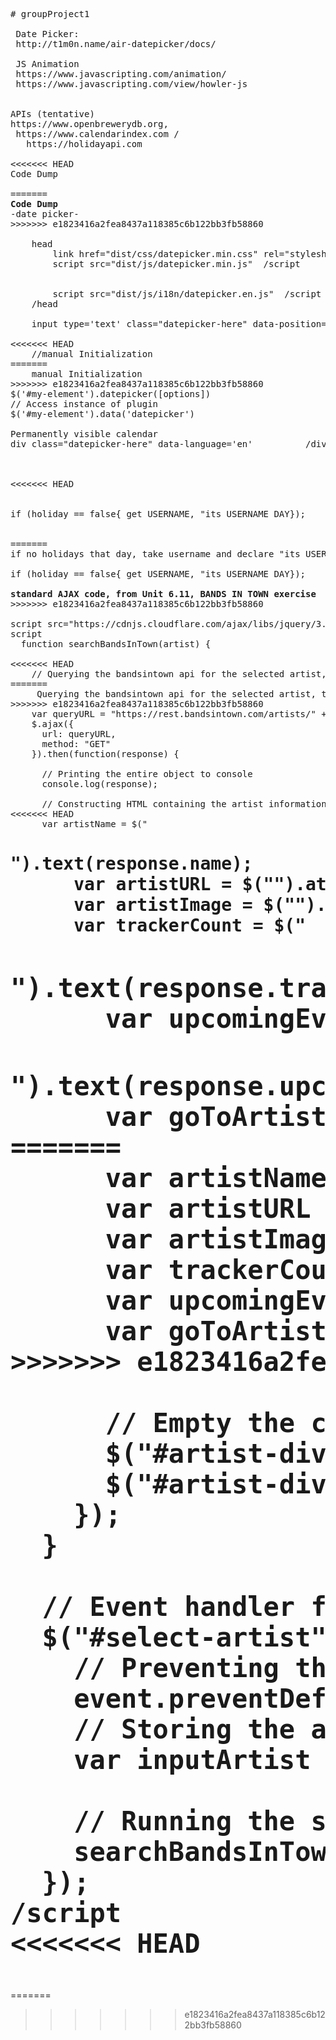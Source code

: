 <pre>
# groupProject1

 Date Picker:
 http://t1m0n.name/air-datepicker/docs/
 
 JS Animation
 https://www.javascripting.com/animation/
 https://www.javascripting.com/view/howler-js

  
APIs (tentative)
https://www.openbrewerydb.org, 
 https://www.calendarindex.com /
   https://holidayapi.com
  
<<<<<<< HEAD
Code Dump 
<!--date picker-->
=======
<b>Code Dump</b> 
-date picker-
>>>>>>> e1823416a2fea8437a118385c6b122bb3fb58860
 
    head 
        link href="dist/css/datepicker.min.css" rel="stylesheet" type="text/css" 
        script src="dist/js/datepicker.min.js"  /script 
  
        <!-- Include English language --> 
        script src="dist/js/i18n/datepicker.en.js"  /script 
    /head 
 
    input type='text' class="datepicker-here" data-position="right top" / 
 
<<<<<<< HEAD
    //manual Initialization 
=======
    manual Initialization 
>>>>>>> e1823416a2fea8437a118385c6b122bb3fb58860
$('#my-element').datepicker([options]) 
// Access instance of plugin 
$('#my-element').data('datepicker') 
 
Permanently visible calendar 
div class="datepicker-here" data-language='en'          /div  



<<<<<<< HEAD
<!--if no holidays that day, take username and declare "its USERNAME DAY"-->
 
if (holiday == false{ get USERNAME, "its USERNAME DAY});
 
<!---standard AJAX code, from Unit 6.11, BANDS IN TOWN exercise-->
=======
if no holidays that day, take username and declare "its USERNAME DAY"
 
if (holiday == false{ get USERNAME, "its USERNAME DAY});
 
<b>standard AJAX code, from Unit 6.11, BANDS IN TOWN exercise</b>
>>>>>>> e1823416a2fea8437a118385c6b122bb3fb58860
 
script src="https://cdnjs.cloudflare.com/ajax/libs/jquery/3.2.1/jquery.min.js"  
script 
  function searchBandsInTown(artist) { 
 
<<<<<<< HEAD
    // Querying the bandsintown api for the selected artist, the ?app_id parameter is required, but can equal anything 
=======
     Querying the bandsintown api for the selected artist, the ?app_id parameter is required, but can equal anything 
>>>>>>> e1823416a2fea8437a118385c6b122bb3fb58860
    var queryURL = "https://rest.bandsintown.com/artists/" + artist + "?app_id=codingbootcamp"; 
    $.ajax({ 
      url: queryURL, 
      method: "GET" 
    }).then(function(response) { 
 
      // Printing the entire object to console 
      console.log(response); 
 
      // Constructing HTML containing the artist information 
<<<<<<< HEAD
      var artistName = $("<h1>").text(response.name); 
      var artistURL = $("<a>").attr("href", response.url).append(artistName); 
      var artistImage = $("<img>").attr("src", response.thumb_url); 
      var trackerCount = $("<h2>").text(response.tracker_count + " fans tracking this artist"); 
      var upcomingEvents = $("<h2>").text(response.upcoming_event_count + " upcoming events");
      var goToArtist = $("<a>").attr("href", response.url).text("See Tour Dates");
=======
      var artistName = $( h1 ).text(response.name); 
      var artistURL = $( a ).attr("href", response.url).append(artistName); 
      var artistImage = $("<img>").attr("src", response.thumb_url); 
      var trackerCount = $( h2 ).text(response.tracker_count + " fans tracking this artist"); 
      var upcomingEvents = $( h2 ).text(response.upcoming_event_count + " upcoming events");
      var goToArtist = $( a> ).attr("href", response.url).text("See Tour Dates");
>>>>>>> e1823416a2fea8437a118385c6b122bb3fb58860

      // Empty the contents of the artist-div, append the new artist content
      $("#artist-div").empty();
      $("#artist-div").append(artistURL, artistImage, trackerCount, upcomingEvents, goToArtist);
    });
  }

  // Event handler for user clicking the select-artist button
  $("#select-artist").on("click", function(event) {
    // Preventing the button from trying to submit the form
    event.preventDefault();
    // Storing the artist name
    var inputArtist = $("#artist-input").val().trim();

    // Running the searchBandsInTown function (passing in the artist as an argument)
    searchBandsInTown(inputArtist);
  });
/script
<<<<<<< HEAD
</pre>
=======
</pre>
>>>>>>> e1823416a2fea8437a118385c6b122bb3fb58860
